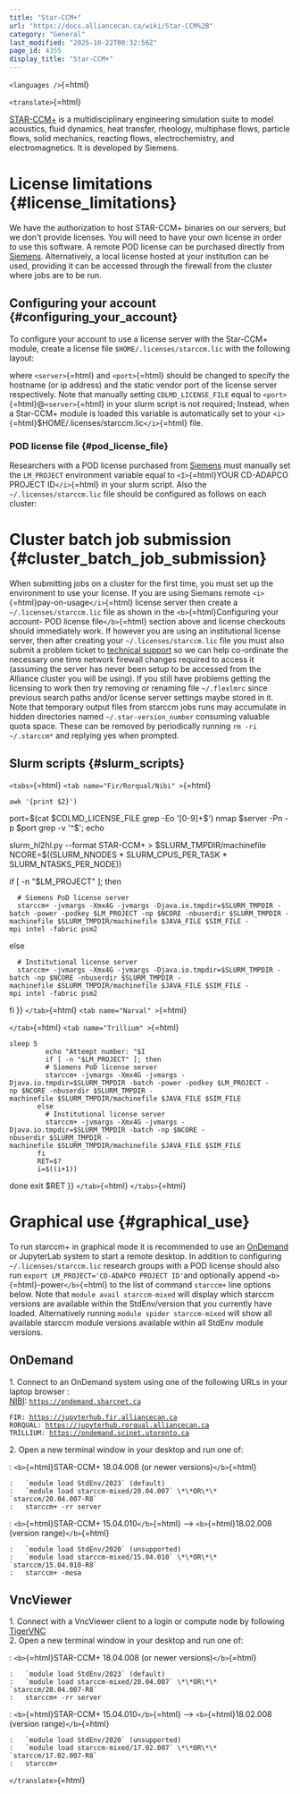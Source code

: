 ```yaml
---
title: "Star-CCM+"
url: "https://docs.alliancecan.ca/wiki/Star-CCM%2B"
category: "General"
last_modified: "2025-10-22T00:32:56Z"
page_id: 4355
display_title: "Star-CCM+"
---
```


`<languages />`{=html}

`<translate>`{=html}

[STAR-CCM+](https://mdx.plm.automation.siemens.com/star-ccm-plus) is a multidisciplinary engineering simulation suite to model acoustics, fluid dynamics, heat transfer, rheology, multiphase flows, particle flows, solid mechanics, reacting flows, electrochemistry, and electromagnetics. It is developed by Siemens.

# License limitations {#license_limitations}

We have the authorization to host STAR-CCM+ binaries on our servers, but we don\'t provide licenses. You will need to have your own license in order to use this software. A remote POD license can be purchased directly from [Siemens](https://www.plm.automation.siemens.com/global/en/buy/). Alternatively, a local license hosted at your institution can be used, providing it can be accessed through the firewall from the cluster where jobs are to be run.

## Configuring your account {#configuring_your_account}

To configure your account to use a license server with the Star-CCM+ module, create a license file `$HOME/.licenses/starccm.lic` with the following layout:

where `<server>`{=html} and `<port>`{=html} should be changed to specify the hostname (or ip address) and the static vendor port of the license server respectively. Note that manually setting `CDLMD_LICENSE_FILE` equal to `<port>`{=html}@`<server>`{=html} in your slurm script is not required; Instead, when a Star-CCM+ module is loaded this variable is automatically set to your `<i>`{=html}\$HOME/.licenses/starccm.lic`</i>`{=html} file.

### POD license file {#pod_license_file}

Researchers with a POD license purchased from [Siemens](https://www.plm.automation.siemens.com/global/en/buy/) must manually set the `LM_PROJECT` environment variable equal to `<I>`{=html}YOUR CD-ADAPCO PROJECT ID`</i>`{=html} in your slurm script. Also the `~/.licenses/starccm.lic` file should be configured as follows on each cluster:

# Cluster batch job submission {#cluster_batch_job_submission}

When submitting jobs on a cluster for the first time, you must set up the environment to use your license. If you are using Siemans remote `<i>`{=html}pay-on-usage`</i>`{=html} license server then create a `~/.licenses/starccm.lic` file as shown in the `<b>`{=html}Configuring your account- POD license file`</b>`{=html} section above and license checkouts should immediately work. If however you are using an institutional license server, then after creating your `~/.licenses/starccm.lic` file you must also submit a problem ticket to [technical support](https://docs.alliancecan.ca/technical_support "wikilink") so we can help co-ordinate the necessary one time network firewall changes required to access it (assuming the server has never been setup to be accessed from the Alliance cluster you will be using). If you still have problems getting the licensing to work then try removing or renaming file `~/.flexlmrc` since previous search paths and/or license server settings maybe stored in it. Note that temporary output files from starccm jobs runs may accumulate in hidden directories named `~/.star-version_number` consuming valuable quota space. These can be removed by periodically running `rm -ri ~/.starccm*` and replying yes when prompted.

## Slurm scripts {#slurm_scripts}

`<tabs>`{=html} `<tab name="Fir/Rorqual/Nibi" >`{=html}

`awk '{print $2}')`

port=\$(cat \$CDLMD_LICENSE_FILE grep -Eo \'\[0-9\]+\$\') nmap \$server -Pn -p \$port grep -v \'\^\$\'; echo

slurm_hl2hl.py \--format STAR-CCM+ \> \$SLURM_TMPDIR/machinefile NCORE=\$((SLURM_NNODES \* SLURM_CPUS_PER_TASK \* SLURM_NTASKS_PER_NODE))

if \[ -n \"\$LM_PROJECT\" \]; then

`  # Siemens PoD license server`\
`  starccm+ -jvmargs -Xmx4G -jvmargs -Djava.io.tmpdir=$SLURM_TMPDIR -batch -power -podkey $LM_PROJECT -np $NCORE -nbuserdir $SLURM_TMPDIR -machinefile $SLURM_TMPDIR/machinefile $JAVA_FILE $SIM_FILE -mpi intel -fabric psm2`

else

`  # Institutional license server`\
`  starccm+ -jvmargs -Xmx4G -jvmargs -Djava.io.tmpdir=$SLURM_TMPDIR -batch -np $NCORE -nbuserdir $SLURM_TMPDIR -machinefile $SLURM_TMPDIR/machinefile $JAVA_FILE $SIM_FILE -mpi intel -fabric psm2`

fi }} `</tab>`{=html} `<tab name="Narval" >`{=html}

`</tab>`{=html} `<tab name="Trillium" >`{=html}

`sleep 5`\
`         echo "Attempt number: "$I`\
`         if [ -n "$LM_PROJECT" ]; then`\
`         # Siemens PoD license server`\
`         starccm+ -jvmargs -Xmx4G -jvmargs -Djava.io.tmpdir=$SLURM_TMPDIR -batch -power -podkey $LM_PROJECT -np $NCORE -nbuserdir $SLURM_TMPDIR -machinefile $SLURM_TMPDIR/machinefile $JAVA_FILE $SIM_FILE`\
`       else`\
`         # Institutional license server`\
`         starccm+ -jvmargs -Xmx4G -jvmargs -Djava.io.tmpdir=$SLURM_TMPDIR -batch -np $NCORE -nbuserdir $SLURM_TMPDIR -machinefile $SLURM_TMPDIR/machinefile $JAVA_FILE $SIM_FILE`\
`       fi`\
`       RET=$?`\
`       i=$((i+1))`

done exit \$RET }} `</tab>`{=html} `</tabs>`{=html}

# Graphical use {#graphical_use}

To run starccm+ in graphical mode it is recommended to use an [OnDemand](https://docs.alliancecan.ca/wiki/Nibi#Access_through_Open_OnDemand_(OOD)) or JupyterLab system to start a remote desktop. In addition to configuring `~/.licenses/starccm.lic` research groups with a POD license should also run `export LM_PROJECT='CD-ADAPCO PROJECT ID'`and optionally append `<b>`{=html}-power`</b>`{=html} to the list of command `starccm+` line options below. Note that `module avail starccm-mixed` will display which starccm versions are available within the StdEnv/version that you currently have loaded. Alternatively running `module spider starccm-mixed` will show all available starccm module versions available within all StdEnv module versions.

## OnDemand

1\. Connect to an OnDemand system using one of the following URLs in your laptop browser :\
[NIBI](https://docs.alliancecan.ca/wiki/Nibi#Access_through_Open_OnDemand_(OOD)): [`https://ondemand.sharcnet.ca`](https://ondemand.sharcnet.ca)

`FIR: `[`https://jupyterhub.fir.alliancecan.ca`](https://jupyterhub.fir.alliancecan.ca)\
`RORQUAL: `[`https://jupyterhub.rorqual.alliancecan.ca`](https://jupyterhub.rorqual.alliancecan.ca)\
`TRILLIUM: `[`https://ondemand.scinet.utoronto.ca`](https://ondemand.scinet.utoronto.ca)

2\. Open a new terminal window in your desktop and run one of:

:   `<b>`{=html}STAR-CCM+ 18.04.008 (or newer versions)`</b>`{=html}

    :   `module load StdEnv/2023` (default)
    :   `module load starccm-mixed/20.04.007` \*\*OR\*\* `starccm/20.04.007-R8`
    :   starccm+ -rr server
:   `<b>`{=html}STAR-CCM+ 15.04.010`</b>`{=html} \--\> `<b>`{=html}18.02.008 (version range)`</b>`{=html}

    :   `module load StdEnv/2020` (unsupported)
    :   `module load starccm-mixed/15.04.010` \*\*OR\*\* `starccm/15.04.010-R8`
    :   starccm+ -mesa

## VncViewer

1\. Connect with a VncViewer client to a login or compute node by following [TigerVNC](https://docs.alliancecan.ca/VNC "wikilink")\
2. Open a new terminal window in your desktop and run one of:

:   `<b>`{=html}STAR-CCM+ 18.04.008 (or newer versions)`</b>`{=html}

    :   `module load StdEnv/2023` (default)
    :   `module load starccm-mixed/20.04.007` \*\*OR\*\* `starccm/20.04.007-R8`
    :   starccm+ -rr server
:   `<b>`{=html}STAR-CCM+ 15.04.010`</b>`{=html} \--\> `<b>`{=html}18.02.008 (version range)`</b>`{=html}

    :   `module load StdEnv/2020` (unsupported)
    :   `module load starccm-mixed/17.02.007` \*\*OR\*\* `starccm/17.02.007-R8`
    :   starccm+

`</translate>`{=html}
